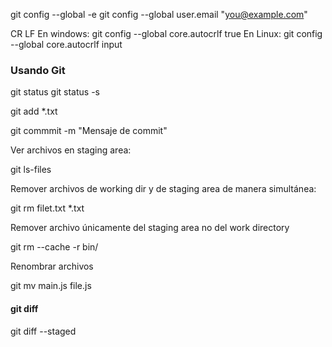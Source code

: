 git config --global -e
git config --global user.email "you@example.com"

CR LF
En windows: git config --global core.autocrlf true
En Linux: git config --global core.autocrlf input

### Usando Git
git status
git status -s

git add *.txt

git commmit -m "Mensaje de commit"

Ver archivos en staging area: 

git ls-files

Remover archivos de working dir y de staging area de manera simultánea: 

git rm filet.txt *.txt

Remover archivo únicamente del staging area no del work directory

git rm --cache -r bin/

Renombrar archivos

git mv main.js file.js

#### git diff
git diff --staged
